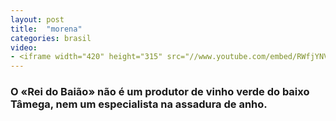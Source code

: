 ```yaml
---
layout: post
title:  "morena"
categories: brasil
video: 
- <iframe width="420" height="315" src="//www.youtube.com/embed/RWfjYNVm7pE" frameborder="0" allowfullscreen></iframe>
---
```


### O «Rei do Baião» não é um produtor de vinho verde do baixo Tâmega, nem um especialista na assadura de anho.